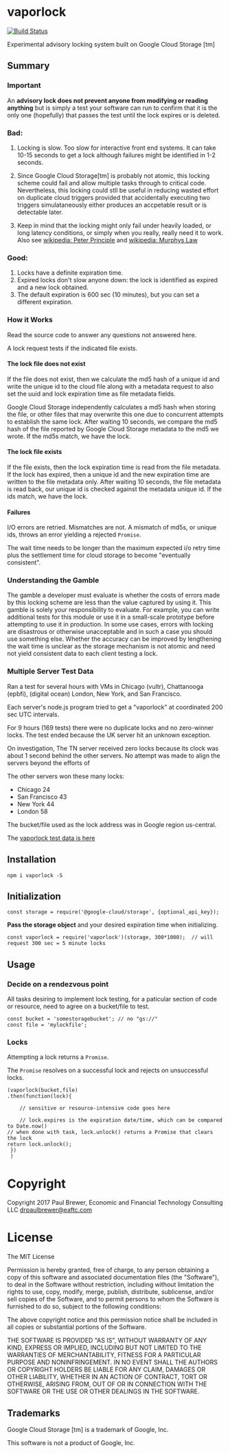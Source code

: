 # vaporlock

[![Build Status](https://travis-ci.org/DrPaulBrewer/vaporlock.svg?branch=master)](https://travis-ci.org/DrPaulBrewer/vaporlock)

Experimental advisory locking system built on Google Cloud Storage [tm]

## Summary

### Important

An **advisory lock does not prevent anyone from modifying or reading anything** but is simply a test your software
can run to confirm that it is the only one (hopefully) that passes the test until the lock expires or is deleted.

### Bad:

1. Locking is slow. Too slow for interactive front end systems.  It can take 10-15 seconds to get a lock although
failures might be identified in 1-2 seconds.

1. Since Google Cloud Storage[tm] is probably not atomic, this locking scheme could fail and allow multiple
tasks through to critical code.  Nevertheless, this locking could stll be useful in reducing wasted effort on
duplicate cloud triggers provided that accidentally executing two triggers simulataneously either produces
an accpetable result or is detectable later.

1. Keep in mind that the locking might only fail under heavily loaded, or long latency conditions, or simply when you really, really need it to work.
Also see [wikipedia: Peter Principle](https://en.wikipedia.org/wiki/Peter_principle) and [wikipedia: Murphys Law](https://en.wikipedia.org/wiki/Murphy%27s_law)

### Good:

1. Locks have a definite expiration time.
1. Expired locks don't slow anyone down: the lock is identified as expired and a new lock obtained.
1. The default expiration is 600 sec (10 minutes), but you can set a different expiration.

### How it Works

Read the source code to answer any questions not answered here.

A lock request tests if the indicated file exists.

#### The lock file does not exist

If the file does not exist, then we calculate the md5 hash of a unique id and write the unique id to the cloud file
along with a metadata request to also set the uuid and lock expiration time as file metadata fields.

Google Cloud Storage independently calculates a md5 hash when storing the file, or other files that may overwrite
this one due to concurrent attempts to establish the same lock. After waiting 10 seconds, we compare the md5 hash
of the file reported by Google Cloud Storage metadata to the md5 we wrote.  If the md5s match, we have the lock.

#### The lock file exists

If the file exists, then the lock expiration time is read from the file metadata.  If the lock has expired, then
a unique id and the new expiration time are written to the file metadata only.  After waiting 10 seconds, the
file metadata is read back, our unique id is checked against the metadata unique id.  If the ids match, we have the lock.

#### Failures

I/O errors are retried.  Mismatches are not.  A mismatch of md5s, or unique ids, throws an error yielding a rejected `Promise`.

The wait time needs to be longer than the maximum expected i/o retry time plus the settlement time for cloud storage to become
"eventually consistent".

### Understanding the Gamble

The gamble a developer must evaluate is whether the costs of errors made by this locking scheme are less than 
the value captured by using it.  This gamble is solely your responsibility to evaluate.  For example, you can write additional
tests for this module or use it in a small-scale prototype before attempting to use it in production.  In some use cases, errors with locking
are disastrous or otherwise unacceptable and in such a case you should use something else.  Whether the accuracy can be improved
by lengthening the wait time is unclear as the storage mechanism is not atomic and need not yield consistent data to each client testing a lock.

### Multiple Server Test Data

Ran a test for several hours with VMs in Chicago (vultr), Chattanooga (epbfi), (digital ocean) London, New York, and San Francisco.

Each server's node.js program tried to get a "vaporlock" at coordinated 200 sec UTC intervals.

For 9 hours (169 tests) there were no duplicate locks and no zero-winner locks.  The test ended because the UK server hit an unknown exception.

On investigation, The TN server received zero locks because its clock was about 1 second behind the other servers. No attempt was made to align
the servers beyond the efforts of 

The other servers won these many locks:

* Chicago 24
* San Francisco 43
* New York 44
* London 58

The bucket/file used as the lock address was in Google region us-central.

The [vaporlock test data is here](./test-data/combined.csv)

## Installation

    npm i vaporlock -S

## Initialization

    const storage = require('@google-cloud/storage', {optional_api_key});

**Pass the storage object** and your desired expiration time when initializing.

    const vaporlock = require('vaporlock')(storage, 300*1000);  // will request 300 sec = 5 minute locks

## Usage

### Decide on a rendezvous point

All tasks desiring to implement lock testing, for a paticular section of code or resource, need to agree on a bucket/file to test.

    const bucket = 'somestoragebucket'; // no "gs://" 
    const file = 'mylockfile';


### Locks

Attempting a lock returns a `Promise`.

The `Promise` resolves on a successful lock and rejects on unsuccessful locks.

    (vaporlock(bucket,file)
    .then(function(lock){

        // sensitive or resource-intensive code goes here
	
        // lock.expires is the expiration date/time, which can be compared to Date.now()
	// when done with task, lock.unlock() returns a Promise that clears the lock
	return lock.unlock();
     })
     )


# Copyright

Copyright 2017 Paul Brewer, Economic and Financial Technology Consulting LLC <drpaulbrewer@eaftc.com>

# License

The MIT License

Permission is hereby granted, free of charge, to any person obtaining a copy of this software and associated documentation files (the "Software"), to deal in the Software without restriction, including without limitation the rights to use, copy, modify, merge, publish, distribute, sublicense, and/or sell copies of the Software, and to permit persons to whom the Software is furnished to do so, subject to the following conditions:

The above copyright notice and this permission notice shall be included in all copies or substantial portions of the Software.

THE SOFTWARE IS PROVIDED "AS IS", WITHOUT WARRANTY OF ANY KIND, EXPRESS OR IMPLIED, INCLUDING BUT NOT LIMITED TO THE WARRANTIES OF MERCHANTABILITY, FITNESS FOR A PARTICULAR PURPOSE AND NONINFRINGEMENT. IN NO EVENT SHALL THE AUTHORS OR COPYRIGHT HOLDERS BE LIABLE FOR ANY CLAIM, DAMAGES OR OTHER LIABILITY, WHETHER IN AN ACTION OF CONTRACT, TORT OR OTHERWISE, ARISING FROM, OUT OF OR IN CONNECTION WITH THE SOFTWARE OR THE USE OR OTHER DEALINGS IN THE SOFTWARE.

## Trademarks

Google Cloud Storage [tm] is a trademark of Google, Inc.

This software is not a product of Google, Inc.
